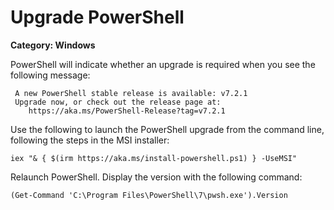 # Upgrade PowerShell

__Category: Windows__

PowerShell will indicate whether an upgrade is required when you see the following message:

```command
 A new PowerShell stable release is available: v7.2.1
 Upgrade now, or check out the release page at:
    https://aka.ms/PowerShell-Release?tag=v7.2.1
```

Use the following to launch the PowerShell upgrade from the command line, following the steps in the MSI installer:

```console
iex "& { $(irm https://aka.ms/install-powershell.ps1) } -UseMSI"
```

Relaunch PowerShell. Display the version with the following command:

```command
(Get-Command 'C:\Program Files\PowerShell\7\pwsh.exe').Version
```
